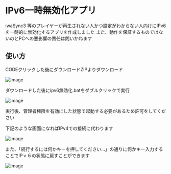 # IPv6一時無効化アプリ
iwaSync3 等のプレイヤーが再生されない人かつ設定がわからない人向けにIPv6を一時的に無効化するアプリを作成しました
また、動作を保証するものではないのとPCへの悪影響の責任は問いかねます

## 使い方
CODEクリックした後にダウンロードZIPよりダウンロード

![image](https://github.com/user-attachments/assets/3c0f6d4d-a24c-41ac-9603-758a7d54b201)


ダウンロードした後にipv6無効化.batをダブルクリックで実行

![image](https://github.com/user-attachments/assets/8b9b1616-17e4-48cb-913d-e9ebdbac1901)

実行後、管理者権限を有効にした状態で起動する必要があるため許可をしてください

下記のような画面になればIPv4での接続に代わります

![image](https://github.com/user-attachments/assets/a5a81a84-5f37-43c7-a1a2-99e36c4e30d5)



また、「続行するには何かキーを押してください...」の通りに何かキー入力することでIPｖ６の状態に戻すことができます

![image](https://github.com/user-attachments/assets/513c2bd0-a281-48f4-84b3-20ea1de961a3)
